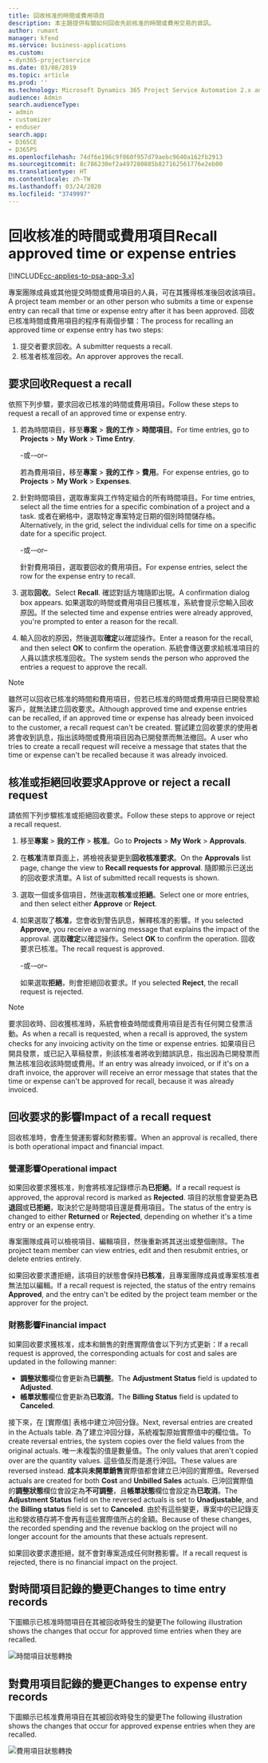 ```yaml
---
title: 回收核准的時間或費用項目
description: 本主題提供有關如何回收先前核准的時間或費用交易的資訊。
author: rumant
manager: kfend
ms.service: business-applications
ms.custom:
- dyn365-projectservice
ms.date: 03/08/2019
ms.topic: article
ms.prod: ''
ms.technology: Microsoft Dynamics 365 Project Service Automation 2.x and 3.x
audience: Admin
search.audienceType:
- admin
- customizer
- enduser
search.app:
- D365CE
- D365PS
ms.openlocfilehash: 74df6e196c9f060f957d79aebc9640a162fb2913
ms.sourcegitcommit: 8c786230ef2a497280885b827162561776e2eb00
ms.translationtype: HT
ms.contentlocale: zh-TW
ms.lasthandoff: 03/24/2020
ms.locfileid: "3749997"
---
```

# <a name="recall-approved-time-or-expense-entries"></a><span data-ttu-id="27a5d-103">回收核准的時間或費用項目</span><span class="sxs-lookup"><span data-stu-id="27a5d-103">Recall approved time or expense entries</span></span>

[!INCLUDE[cc-applies-to-psa-app-3.x](../includes/cc-applies-to-psa-app-3x.md)]

<span data-ttu-id="27a5d-104">專案團隊成員或其他提交時間或費用項目的人員，可在其獲得核准後回收該項目。</span><span class="sxs-lookup"><span data-stu-id="27a5d-104">A project team member or an other person who submits a time or expense entry can recall that time or expense entry after it has been approved.</span></span> <span data-ttu-id="27a5d-105">回收已核准時間或費用項目的程序有兩個步驟：</span><span class="sxs-lookup"><span data-stu-id="27a5d-105">The process for recalling an approved time or expense entry has two steps:</span></span>

1. <span data-ttu-id="27a5d-106">提交者要求回收。</span><span class="sxs-lookup"><span data-stu-id="27a5d-106">A submitter requests a recall.</span></span>
2. <span data-ttu-id="27a5d-107">核准者核准回收。</span><span class="sxs-lookup"><span data-stu-id="27a5d-107">An approver approves the recall.</span></span>

## <a name="request-a-recall"></a><span data-ttu-id="27a5d-108">要求回收</span><span class="sxs-lookup"><span data-stu-id="27a5d-108">Request a recall</span></span>

<span data-ttu-id="27a5d-109">依照下列步驟，要求回收已核准的時間或費用項目。</span><span class="sxs-lookup"><span data-stu-id="27a5d-109">Follow these steps to request a recall of an approved time or expense entry.</span></span>

1. <span data-ttu-id="27a5d-110">若為時間項目，移至**專案** \> **我的工作** \> **時間項目**。</span><span class="sxs-lookup"><span data-stu-id="27a5d-110">For time entries, go to **Projects** \> **My Work** \> **Time Entry**.</span></span>

    <span data-ttu-id="27a5d-111">-或-</span><span class="sxs-lookup"><span data-stu-id="27a5d-111">–or–</span></span>

    <span data-ttu-id="27a5d-112">若為費用項目，移至**專案** \> **我的工作** \> **費用**。</span><span class="sxs-lookup"><span data-stu-id="27a5d-112">For expense entries, go to **Projects** \> **My Work** \> **Expenses**.</span></span>

2. <span data-ttu-id="27a5d-113">針對時間項目，選取專案與工作特定組合的所有時間項目。</span><span class="sxs-lookup"><span data-stu-id="27a5d-113">For time entries, select all the time entries for a specific combination of a project and a task.</span></span> <span data-ttu-id="27a5d-114">或者在網格中，選取特定專案特定日期的個別時間儲存格。</span><span class="sxs-lookup"><span data-stu-id="27a5d-114">Alternatively, in the grid, select the individual cells for time on a specific date for a specific project.</span></span>

    <span data-ttu-id="27a5d-115">-或-</span><span class="sxs-lookup"><span data-stu-id="27a5d-115">–or–</span></span>

    <span data-ttu-id="27a5d-116">針對費用項目，選取要回收的費用項目。</span><span class="sxs-lookup"><span data-stu-id="27a5d-116">For expense entries, select the row for the expense entry to recall.</span></span>

3. <span data-ttu-id="27a5d-117">選取**回收**。</span><span class="sxs-lookup"><span data-stu-id="27a5d-117">Select **Recall**.</span></span> <span data-ttu-id="27a5d-118">確認對話方塊隨即出現。</span><span class="sxs-lookup"><span data-stu-id="27a5d-118">A confirmation dialog box appears.</span></span> <span data-ttu-id="27a5d-119">如果選取的時間或費用項目已獲核准，系統會提示您輸入回收原因。</span><span class="sxs-lookup"><span data-stu-id="27a5d-119">If the selected time and expense entries were already approved, you're prompted to enter a reason for the recall.</span></span>
4. <span data-ttu-id="27a5d-120">輸入回收的原因，然後選取**確定**以確認操作。</span><span class="sxs-lookup"><span data-stu-id="27a5d-120">Enter a reason for the recall, and then select **OK** to confirm the operation.</span></span> <span data-ttu-id="27a5d-121">系統會傳送要求給核准項目的人員以請求核准回收。</span><span class="sxs-lookup"><span data-stu-id="27a5d-121">The system sends the person who approved the entries a request to approve the recall.</span></span>

> [!NOTE]
> <span data-ttu-id="27a5d-122">雖然可以回收已核准的時間和費用項目，但若已核准的時間或費用項目已開發票給客戶，就無法建立回收要求。</span><span class="sxs-lookup"><span data-stu-id="27a5d-122">Although approved time and expense entries can be recalled, if an approved time or expense has already been invoiced to the customer, a recall request can't be created.</span></span> <span data-ttu-id="27a5d-123">嘗試建立回收要求的使用者將會收到訊息，指出該時間或費用項目因為已開發票而無法撤回。</span><span class="sxs-lookup"><span data-stu-id="27a5d-123">A user who tries to create a recall request will receive a message that states that the time or expense can't be recalled because it was already invoiced.</span></span>

## <a name="approve-or-reject-a-recall-request"></a><span data-ttu-id="27a5d-124">核准或拒絕回收要求</span><span class="sxs-lookup"><span data-stu-id="27a5d-124">Approve or reject a recall request</span></span>

<span data-ttu-id="27a5d-125">請依照下列步驟核准或拒絕回收要求。</span><span class="sxs-lookup"><span data-stu-id="27a5d-125">Follow these steps to approve or reject a recall request.</span></span>

1. <span data-ttu-id="27a5d-126">移至**專案** \> **我的工作** \> **核准**。</span><span class="sxs-lookup"><span data-stu-id="27a5d-126">Go to **Projects** \> **My Work** \> **Approvals**.</span></span>
2. <span data-ttu-id="27a5d-127">在**核准**清單頁面上，將檢視表變更到**回收核准要求**。</span><span class="sxs-lookup"><span data-stu-id="27a5d-127">On the **Approvals** list page, change the view to **Recall requests for approval**.</span></span> <span data-ttu-id="27a5d-128">隨即顯示已送出的回收要求清單。</span><span class="sxs-lookup"><span data-stu-id="27a5d-128">A list of submitted recall requests is shown.</span></span>
3. <span data-ttu-id="27a5d-129">選取一個或多個項目，然後選取**核准**或**拒絕**。</span><span class="sxs-lookup"><span data-stu-id="27a5d-129">Select one or more entries, and then select either **Approve** or **Reject**.</span></span>
4. <span data-ttu-id="27a5d-130">如果選取了**核准**，您會收到警告訊息，解釋核准的影響。</span><span class="sxs-lookup"><span data-stu-id="27a5d-130">If you selected **Approve**, you receive a warning message that explains the impact of the approval.</span></span> <span data-ttu-id="27a5d-131">選取**確定**以確認操作。</span><span class="sxs-lookup"><span data-stu-id="27a5d-131">Select **OK** to confirm the operation.</span></span> <span data-ttu-id="27a5d-132">回收要求已核准。</span><span class="sxs-lookup"><span data-stu-id="27a5d-132">The recall request is approved.</span></span>

    <span data-ttu-id="27a5d-133">-或-</span><span class="sxs-lookup"><span data-stu-id="27a5d-133">–or–</span></span>

    <span data-ttu-id="27a5d-134">如果選取**拒絕**，則會拒絕回收要求。</span><span class="sxs-lookup"><span data-stu-id="27a5d-134">If you selected **Reject**, the recall request is rejected.</span></span>

> [!NOTE]
> <span data-ttu-id="27a5d-135">要求回收時、回收獲核准時，系統會檢查時間或費用項目是否有任何開立發票活動。</span><span class="sxs-lookup"><span data-stu-id="27a5d-135">As when a recall is requested, when a recall is approved, the system checks for any invoicing activity on the time or expense entries.</span></span> <span data-ttu-id="27a5d-136">如果項目已開具發票，或已記入草稿發票，則該核准者將收到錯誤訊息，指出因為已開發票而無法核准回收該時間或費用。</span><span class="sxs-lookup"><span data-stu-id="27a5d-136">If an entry was already invoiced, or if it's on a draft invoice, the approver will receive an error message that states that the time or expense can't be approved for recall, because it was already invoiced.</span></span>

## <a name="impact-of-a-recall-request"></a><span data-ttu-id="27a5d-137">回收要求的影響</span><span class="sxs-lookup"><span data-stu-id="27a5d-137">Impact of a recall request</span></span>

<span data-ttu-id="27a5d-138">回收核准時，會產生營運影響和財務影響。</span><span class="sxs-lookup"><span data-stu-id="27a5d-138">When an approval is recalled, there is both operational impact and financial impact.</span></span>

### <a name="operational-impact"></a><span data-ttu-id="27a5d-139">營運影響</span><span class="sxs-lookup"><span data-stu-id="27a5d-139">Operational impact</span></span>

<span data-ttu-id="27a5d-140">如果回收要求獲核准，則會將核准記錄標示為**已拒絕**。</span><span class="sxs-lookup"><span data-stu-id="27a5d-140">If a recall request is approved, the approval record is marked as **Rejected**.</span></span> <span data-ttu-id="27a5d-141">項目的狀態會變更為**已退回**或**已拒絕**，取決於它是時間項目還是費用項目。</span><span class="sxs-lookup"><span data-stu-id="27a5d-141">The status of the entry is changed to either **Returned** or **Rejected**, depending on whether it's a time entry or an expense entry.</span></span>

<span data-ttu-id="27a5d-142">專案團隊成員可以檢視項目、編輯項目，然後重新將其送出或整個刪除。</span><span class="sxs-lookup"><span data-stu-id="27a5d-142">The project team member can view entries, edit and then resubmit entries, or delete entries entirely.</span></span>

<span data-ttu-id="27a5d-143">如果回收要求遭拒絕，該項目的狀態會保持**已核准**，且專案團隊成員或專案核准者無法加以編輯。</span><span class="sxs-lookup"><span data-stu-id="27a5d-143">If a recall request is rejected, the status of the entry remains **Approved**, and the entry can't be edited by the project team member or the approver for the project.</span></span>

### <a name="financial-impact"></a><span data-ttu-id="27a5d-144">財務影響</span><span class="sxs-lookup"><span data-stu-id="27a5d-144">Financial impact</span></span>

<span data-ttu-id="27a5d-145">如果回收要求獲核准，成本和銷售的對應實際值會以下列方式更新：</span><span class="sxs-lookup"><span data-stu-id="27a5d-145">If a recall request is approved, the corresponding actuals for cost and sales are updated in the following manner:</span></span>

- <span data-ttu-id="27a5d-146">**調整狀態**欄位會更新為**已調整**。</span><span class="sxs-lookup"><span data-stu-id="27a5d-146">The **Adjustment Status** field is updated to **Adjusted**.</span></span>
- <span data-ttu-id="27a5d-147">**帳單狀態**欄位會更新為**已取消**。</span><span class="sxs-lookup"><span data-stu-id="27a5d-147">The **Billing Status** field is updated to **Canceled**.</span></span>

<span data-ttu-id="27a5d-148">接下來，在 [實際值] 表格中建立沖回分錄。</span><span class="sxs-lookup"><span data-stu-id="27a5d-148">Next, reversal entries are created in the Actuals table.</span></span> <span data-ttu-id="27a5d-149">為了建立沖回分錄，系統複製原始實際值中的欄位值。</span><span class="sxs-lookup"><span data-stu-id="27a5d-149">To create reversal entries, the system copies over the field values from the original actuals.</span></span> <span data-ttu-id="27a5d-150">唯一未複製的值是數量值。</span><span class="sxs-lookup"><span data-stu-id="27a5d-150">The only values that aren't copied over are the quantity values.</span></span> <span data-ttu-id="27a5d-151">這些值反而是進行沖回。</span><span class="sxs-lookup"><span data-stu-id="27a5d-151">These values are reversed instead.</span></span> <span data-ttu-id="27a5d-152">**成本**與**未開單銷售**實際值都會建立已沖回的實際值。</span><span class="sxs-lookup"><span data-stu-id="27a5d-152">Reversed actuals are created for both **Cost** and **Unbilled Sales** actuals.</span></span> <span data-ttu-id="27a5d-153">已沖回實際值的**調整狀態**欄位會設定為**不可調整**，且**帳單狀態**欄位會設定為**已取消**。</span><span class="sxs-lookup"><span data-stu-id="27a5d-153">The **Adjustment Status** field on the reversed actuals is set to **Unadjustable**, and the **Billing status** field is set to **Canceled**.</span></span> <span data-ttu-id="27a5d-154">由於有這些變更，專案中的已記錄支出和營收積存將不會再有這些實際值所占的金額。</span><span class="sxs-lookup"><span data-stu-id="27a5d-154">Because of these changes, the recorded spending and the revenue backlog on the project will no longer account for the amounts that these actuals represent.</span></span>

<span data-ttu-id="27a5d-155">如果回收要求遭拒絕，就不會對專案造成任何財務影響。</span><span class="sxs-lookup"><span data-stu-id="27a5d-155">If a recall request is rejected, there is no financial impact on the project.</span></span>

## <a name="changes-to-time-entry-records"></a><span data-ttu-id="27a5d-156">對時間項目記錄的變更</span><span class="sxs-lookup"><span data-stu-id="27a5d-156">Changes to time entry records</span></span>

<span data-ttu-id="27a5d-157">下圖顯示已核准時間項目在其被回收時發生的變更</span><span class="sxs-lookup"><span data-stu-id="27a5d-157">The following illustration shows the changes that occur for approved time entries when they are recalled.</span></span>

![時間項目狀態轉換](media/TimeEntryStateTransitions.png)

## <a name="changes-to-expense-entry-records"></a><span data-ttu-id="27a5d-159">對費用項目記錄的變更</span><span class="sxs-lookup"><span data-stu-id="27a5d-159">Changes to expense entry records</span></span>

<span data-ttu-id="27a5d-160">下圖顯示已核准費用項目在其被回收時發生的變更</span><span class="sxs-lookup"><span data-stu-id="27a5d-160">The following illustration shows the changes that occur for approved expense entries when they are recalled.</span></span>

![費用項目狀態轉換](media/ExpenseEntryStateTransitions.png)
